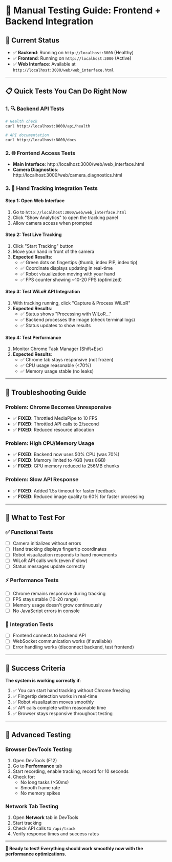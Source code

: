 # 🧪 Manual Testing Guide: Frontend + Backend Integration

## 🚀 **Current Status**
- ✅ **Backend**: Running on `http://localhost:8000` (Healthy)
- ✅ **Frontend**: Running on `http://localhost:3000` (Active)
- ✅ **Web Interface**: Available at `http://localhost:3000/web/web_interface.html`

---

## 📋 **Quick Tests You Can Do Right Now**

### **1. 🔍 Backend API Tests**
```bash
# Health check
curl http://localhost:8000/api/health

# API documentation
curl http://localhost:8000/docs
```

### **2. 🌐 Frontend Access Tests**
- **Main Interface**: http://localhost:3000/web/web_interface.html
- **Camera Diagnostics**: http://localhost:3000/web/camera_diagnostics.html

### **3. 🤖 Hand Tracking Integration Tests**

#### **Step 1: Open Web Interface**
1. Go to `http://localhost:3000/web/web_interface.html`
2. Click "Show Analytics" to open the tracking panel
3. Allow camera access when prompted

#### **Step 2: Test Live Tracking**
1. Click "Start Tracking" button
2. Move your hand in front of the camera
3. **Expected Results**:
   - ✅ Green dots on fingertips (thumb, index PIP, index tip)
   - ✅ Coordinate displays updating in real-time
   - ✅ Robot visualization moving with your hand
   - ✅ FPS counter showing ~10-20 FPS (optimized)

#### **Step 3: Test WiLoR API Integration**
1. With tracking running, click "Capture & Process WiLoR"
2. **Expected Results**:
   - ✅ Status shows "Processing with WiLoR..."
   - ✅ Backend processes the image (check terminal logs)
   - ✅ Status updates to show results

#### **Step 4: Test Performance**
1. Monitor Chrome Task Manager (Shift+Esc)
2. **Expected Results**:
   - ✅ Chrome tab stays responsive (not frozen)
   - ✅ CPU usage reasonable (<70%)
   - ✅ Memory usage stable (no leaks)

---

## 🐛 **Troubleshooting Guide**

### **Problem: Chrome Becomes Unresponsive**
- ✅ **FIXED**: Throttled MediaPipe to 10 FPS
- ✅ **FIXED**: Throttled API calls to 2/second
- ✅ **FIXED**: Reduced resource allocation

### **Problem: High CPU/Memory Usage**
- ✅ **FIXED**: Backend now uses 50% CPU (was 70%)
- ✅ **FIXED**: Memory limited to 4GB (was 8GB)
- ✅ **FIXED**: GPU memory reduced to 256MB chunks

### **Problem: Slow API Response**
- ✅ **FIXED**: Added 1.5s timeout for faster feedback
- ✅ **FIXED**: Reduced image quality to 60% for faster processing

---

## 🎯 **What to Test For**

### **✅ Functional Tests**
- [ ] Camera initializes without errors
- [ ] Hand tracking displays fingertip coordinates
- [ ] Robot visualization responds to hand movements
- [ ] WiLoR API calls work (even if slow)
- [ ] Status messages update correctly

### **⚡ Performance Tests**
- [ ] Chrome remains responsive during tracking
- [ ] FPS stays stable (10-20 range)
- [ ] Memory usage doesn't grow continuously
- [ ] No JavaScript errors in console

### **🔗 Integration Tests**
- [ ] Frontend connects to backend API
- [ ] WebSocket communication works (if available)
- [ ] Error handling works (disconnect backend, test frontend)

---

## 🎉 **Success Criteria**

**The system is working correctly if**:
1. ✅ You can start hand tracking without Chrome freezing
2. ✅ Fingertip detection works in real-time
3. ✅ Robot visualization moves smoothly
4. ✅ API calls complete within reasonable time
5. ✅ Browser stays responsive throughout testing

---

## 🔧 **Advanced Testing**

### **Browser DevTools Testing**
1. Open DevTools (F12)
2. Go to **Performance** tab
3. Start recording, enable tracking, record for 10 seconds
4. Check for:
   - No long tasks (>50ms)
   - Smooth frame rate
   - No memory spikes

### **Network Tab Testing**
1. Open **Network** tab in DevTools
2. Start tracking
3. Check API calls to `/api/track`
4. Verify response times and success rates

---

**🎯 Ready to test! Everything should work smoothly now with the performance optimizations.**

